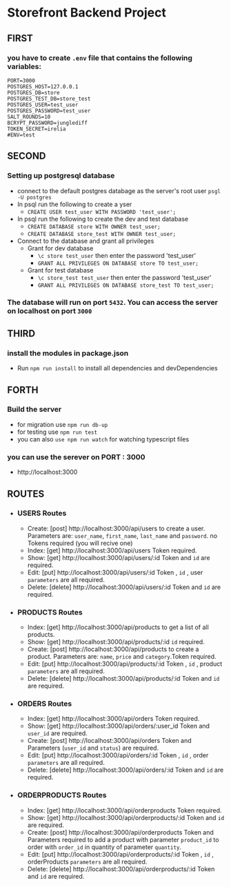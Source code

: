 # Storefront Backend Project

## FIRST 
### you have to create `.env` file that contains the following variables:
```
PORT=3000
POSTGRES_HOST=127.0.0.1
POSTGRES_DB=store
POSTGRES_TEST_DB=store_test
POSTGRES_USER=test_user
POSTGRES_PASSWORD=test_user
SALT_ROUNDS=10
BCRYPT_PASSWORD=junglediff
TOKEN_SECRET=irelia
#ENV=test
```
## SECOND 
### Setting up postgresql database

- connect to the default postgres databage as the server's root user `psgl -U postgres`
- In psql run the following to create a yser
    - `CREATE USER test_user WITH PASSWORD 'test_user';`
- In psql run the following to create the dev and test database
    - `CREATE DATABASE store WITH OWNER test_user;`
    - `CREATE DATABASE store_test WITH OWNER test_user;`
- Connect to the database and grant all privileges
    - Grant for dev database
        - `\c store test_user` then enter the password 'test_user'
        - `GRANT ALL PRIVILEGES ON DATABASE store TO test_user;`
    - Grant for test database
        - `\c store_test test_user` then enter the password 'test_user'
        - `GRANT ALL PRIVILEGES ON DATABASE store_test TO test_user;`
### The database will run on port `5432`. You can access the server on localhost on port `3000`
## THIRD
### install the modules in package.json

- Run `npm run install` to install all dependencies and devDependencies

## FORTH
### Build the server
- for migration use `npm run db-up`
- for testing use `npm run test`
- you can also `use npm run watch` for watching typescript files

### you can use the serever on PORT : 3000
- http://localhost:3000

## ROUTES
- ### USERS Routes
    - Create: [post] http://localhost:3000/api/users to create a user.
    Parameters are: `user_name`, `first_name`, `last_name` and `password`.
    no Tokens required (you will recive one)
    - Index: [get] http://localhost:3000/api/users Token required.
    - Show: [get] http://localhost:3000/api/users/:id Token and `id` are required.
    - Edit: [put] http://localhost:3000/api/users/:id Token , `id` , user `parameters` are all required.
    - Delete: [delete] http://localhost:3000/api/users/:id Token and `id` are required.
- ### PRODUCTS Routes
    - Index: [get] http://localhost:3000/api/products to get a list of all
    products.
    - Show: [get] http://localhost:3000/api/products/:id `id` required.
    - Create: [post] http://localhost:3000/api/products to create a product.
    Parameters are: `name`, `price` and `category`.Token required.
    - Edit: [put] http://localhost:3000/api/products/:id Token , `id` , product `parameters` are all required.
    - Delete: [delete] http://localhost:3000/api/products/:id Token and `id` are required.
- ### ORDERS Routes
    - Index: [get] http://localhost:3000/api/orders Token required.
    - Show: [get] http://localhost:3000/api/orders/:user_id Token and `user_id` are required.
    - Create: [post] http://localhost:3000/api/orders Token and Parameters (`user_id` and `status`) are required.
    - Edit: [put] http://localhost:3000/api/orders/:id Token , `id` , order `parameters` are all required.
    - Delete: [delete] http://localhost:3000/api/orders/:id Token and `id` are required.
- ### ORDERPRODUCTS Routes
    - Index: [get] http://localhost:3000/api/orderproducts Token required.
    - Show: [get] http://localhost:3000/api/orderproducts/:id Token and `id` are required.
    - Create: [post] http://localhost:3000/api/orderproducts Token and Parameters required
    to add a product with parameter `product_id` to order with `order_id` in quantity of parameter `quantity`.
    - Edit: [put] http://localhost:3000/api/orderproducts/:id Token , `id` , orderProducts `parameters` are all required.
    - Delete: [delete] http://localhost:3000/api/orderproducts/:id Token and `id` are required.